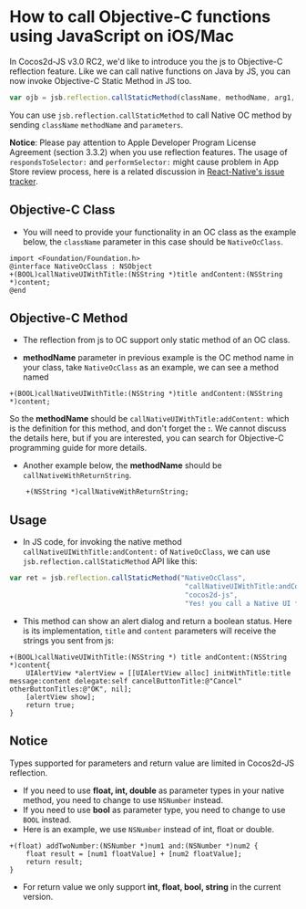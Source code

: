 # How to call Objective-C functions using JavaScript on iOS/Mac

In Cocos2d-JS v3.0 RC2, we'd like to introduce you the js to Objective-C reflection feature. Like we can call native functions on Java by JS, you can now invoke Objective-C Static Method in JS too.

```js
var ojb = jsb.reflection.callStaticMethod(className, methodName, arg1, arg2, .....);
```

You can use `jsb.reflection.callStaticMethod` to call Native OC method by sending `className` `methodName` and `parameters`.

**Notice**: Please pay attention to Apple Developer Program License Agreement (section 3.3.2) when you use reflection features. The usage of `respondsToSelector:` and `performSelector:` might cause problem in App Store review process, here is a related discussion in [React-Native's issue tracker](https://github.com/facebook/react-native/issues/12778).

## Objective-C Class

- You will need to provide your functionality in an OC class as the example below, the `className` parameter in this case should be `NativeOcClass`.

```
import <Foundation/Foundation.h>
@interface NativeOcClass : NSObject
+(BOOL)callNativeUIWithTitle:(NSString *)title andContent:(NSString *)content;
@end
```

## Objective-C Method

- The reflection from js to OC support only static method of an OC class.

- **methodName** parameter in previous example is the OC method name in your class, take `NativeOcClass` as an example, we can see a method named

```
+(BOOL)callNativeUIWithTitle:(NSString *)title andContent:(NSString *)content;
```

   So the **methodName** should be `callNativeUIWithTitle:addContent:` which is the definition for this method, and don't forget the **:**. We cannot discuss the details here, but if you are interested, you can search for Objective-C programming guide for more details.

- Another example below, the **methodName** should be `callNativeWithReturnString`.

```
    +(NSString *)callNativeWithReturnString;
```

## Usage

- In JS code, for invoking the native method `callNativeUIWithTitle:andContent:` of `NativeOcClass`, we can use `jsb.reflection.callStaticMethod` API like this:

```js
var ret = jsb.reflection.callStaticMethod("NativeOcClass",
                                           "callNativeUIWithTitle:andContent:",
                                           "cocos2d-js",
                                           "Yes! you call a Native UI from Reflection");
```

- This method can show an alert dialog and return a boolean status. Here is its implementation, `title` and `content` parameters will receive the strings you sent from js:

```
+(BOOL)callNativeUIWithTitle:(NSString *) title andContent:(NSString *)content{
    UIAlertView *alertView = [[UIAlertView alloc] initWithTitle:title message:content delegate:self cancelButtonTitle:@"Cancel" otherButtonTitles:@"OK", nil];
    [alertView show];
    return true;
}
```

## Notice

Types supported for parameters and return value are limited in Cocos2d-JS reflection.

- If you need to use **float, int, double** as parameter types in your native method, you need to change to use `NSNumber` instead.
- If you need to use **bool** as parameter type, you need to change to use `BOOL` instead.
- Here is an example, we use `NSNumber` instead of int, float or double.

```
+(float) addTwoNumber:(NSNumber *)num1 and:(NSNumber *)num2 {
    float result = [num1 floatValue] + [num2 floatValue];
    return result;
}
```

- For return value we only support **int, float, bool, string** in the current version.
